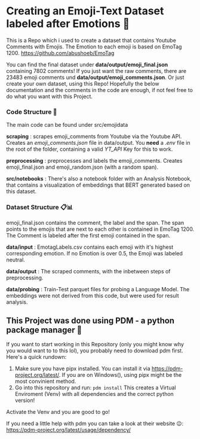 # Creating an Emoji-Text Dataset labeled after Emotions 🎊

This is a Repo which i used to create a dataset that contains Youtube Comments with Emojis. 
The Emotion to each emoji is based on EmoTag 1200. https://github.com/abushoeb/EmoTag 

You can find the final dataset under **data/output/emoji_final.json** containing 7802 comments!
If you just want the raw comments, there are 23483 emoji comments und **data/output/emoji_comments.json**.
Or just create your own dataset, using this Repo! Hopefully the below documentation and the comments in the code are enough, if not feel free to do what you want with this Project.

### Code Structure 👾
The main code can be found under src/emojidata

**scraping**
: scrapes emoji_comments from Youtube via the Youtube API. Creates an _emoji_comments.json_ file in data/output.
You **need** a *.env* file in the root of the folder, containing a valid *YT_API* Key for this to work. 

**preprocessing**
: preprocesses and labels the emoji_comments. Creates emoji_final.json and emoji_random.json (with a random span).

**src/notebooks**
: There's also a notebook folder with an Analysis Notebook, that contains a visualization of embeddings that BERT generated based on this dataset.

### Dataset Structure 📋📊

emoji_final.json contains the comment, the label and the span. 
The span points to the emojis that are next to each other is contained in EmoTag 1200.
The Comment is labeled after the first emoji contained in the span.

**data/input**
: EmotagLabels.csv contains each emoji with it's highest corresponding emotion. 
If no Emotion is over 0.5, the Emoji was labeled neutral.

**data/output**
: The scraped comments, with the inbetween steps of preprocessing.

**data/probing**
: Train-Test parquet files for probing a Language Model. The embeddings were not derived from this code, but were used for result analysis.


## This Project was done using PDM - a python package manager 🤖

If you want to start working in this Repository (only you might know why you would want to to this lol),
you probably need to download pdm first. Here's a quick rundown:

1. Make sure you have pipx installed. You can install it via https://pdm-project.org/latest/.
If you are on Windows(), using pipx might be the most convinient method.
2. Go into this repository and run:
`pdm install`
This creates a Virtual Enviroment (Venv) with all dependencies and the correct python version!

Activate the Venv and you are good to go!

If you need a little help with pdm you can take a look at their website 😉:
https://pdm-project.org/latest/usage/dependency/





